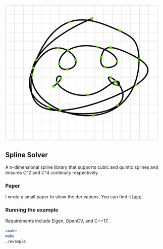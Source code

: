 ![Figure 1: a spline fitted through the green dots.](./images/fig1.svg)

## Spline Solver
A n-dimensional spline library that supports cubic and quintic splines and ensures C^2 and C^4 continuity respectively.

### Paper
I wrote a small paper to show the derivations. You can find it [here](https://janhuenermann.com/paper/spline2020.pdf).

### Running the example
Requirements include Eigen, OpenCV, and C++17.
```bash
cmake .
make
./example
```
